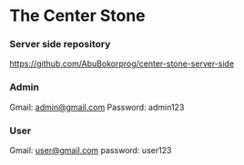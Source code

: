 # The Center Stone

### Server side repository

https://github.com/AbuBokorprog/center-stone-server-side

### Admin

Gmail: admin@gmail.com
Password: admin123

### User

Gmail: user@gmail.com
password: user123
